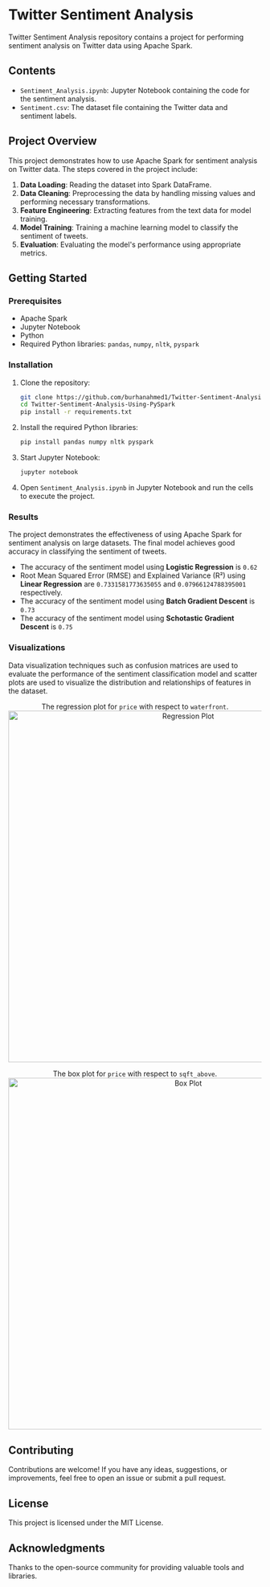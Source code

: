 # Twitter Sentiment Analysis

Twitter Sentiment Analysis repository contains a project for performing sentiment analysis on Twitter data using Apache Spark.

## Contents

- `Sentiment_Analysis.ipynb`: Jupyter Notebook containing the code for the sentiment analysis.
- `Sentiment.csv`: The dataset file containing the Twitter data and sentiment labels.

## Project Overview

This project demonstrates how to use Apache Spark for sentiment analysis on Twitter data. The steps covered in the project include:

1. **Data Loading**: Reading the dataset into Spark DataFrame.
2. **Data Cleaning**: Preprocessing the data by handling missing values and performing necessary transformations.
3. **Feature Engineering**: Extracting features from the text data for model training.
4. **Model Training**: Training a machine learning model to classify the sentiment of tweets.
5. **Evaluation**: Evaluating the model's performance using appropriate metrics.

## Getting Started

### Prerequisites

- Apache Spark
- Jupyter Notebook
- Python
- Required Python libraries: `pandas`, `numpy`, `nltk`, `pyspark`

### Installation

1. Clone the repository:

   ```bash
   git clone https://github.com/burhanahmed1/Twitter-Sentiment-Analysis-Using-PySpark.git
   cd Twitter-Sentiment-Analysis-Using-PySpark
   pip install -r requirements.txt
   ```
2. Install the required Python libraries:
   ```bash
   pip install pandas numpy nltk pyspark
   ```
3. Start Jupyter Notebook:
   ```bash
   jupyter notebook
   ```

4. Open `Sentiment_Analysis.ipynb` in Jupyter Notebook and run the cells to execute the project.

### Results
The project demonstrates the effectiveness of using Apache Spark for sentiment analysis on large datasets. The final model achieves good accuracy in classifying the sentiment of tweets.
- The accuracy of the sentiment model using **Logistic Regression** is `0.62`
- Root Mean Squared Error (RMSE) and Explained Variance (R²) using **Linear Regression** are `0.7331581773635055` and `0.07966124788395001` respectively.
- The accuracy of the sentiment model using **Batch Gradient Descent** is `0.73`
- The accuracy of the sentiment model using **Schotastic Gradient Descent** is `0.75`

### Visualizations 
Data visualization techniques such as confusion matrices are used to evaluate the performance of the sentiment classification model and scatter plots are used to visualize the distribution and relationships of features in the dataset.

<div align="center">
  
  The regression plot for `price` with respect to `waterfront`.
  <img src="sc/reg_plot.png" alt="Regression Plot" width="700"/>
  
 The box plot for `price` with respect to `sqft_above`.
  <img src="sc/box_plot.png" alt="Box Plot" width="700"/>
</div>

## Contributing
Contributions are welcome! If you have any ideas, suggestions, or improvements, feel free to open an issue or submit a pull request.

## License
This project is licensed under the MIT License.

## Acknowledgments
Thanks to the open-source community for providing valuable tools and libraries.
